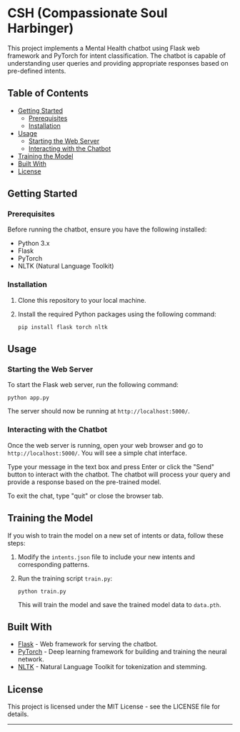 # CSH (Compassionate Soul Harbinger)

This project implements a Mental Health chatbot using Flask web framework and PyTorch for intent classification. The chatbot is capable of understanding user queries and providing appropriate responses based on pre-defined intents.

## Table of Contents

- [Getting Started](#getting-started)
  - [Prerequisites](#prerequisites)
  - [Installation](#installation)
- [Usage](#usage)
  - [Starting the Web Server](#starting-the-web-server)
  - [Interacting with the Chatbot](#interacting-with-the-chatbot)
- [Training the Model](#training-the-model)
- [Built With](#built-with)
- [License](#license)

## Getting Started

### Prerequisites

Before running the chatbot, ensure you have the following installed:

- Python 3.x
- Flask
- PyTorch
- NLTK (Natural Language Toolkit)

### Installation

1. Clone this repository to your local machine.
2. Install the required Python packages using the following command:

   ```
   pip install flask torch nltk
   ```

## Usage

### Starting the Web Server

To start the Flask web server, run the following command:

```
python app.py
```

The server should now be running at `http://localhost:5000/`.

### Interacting with the Chatbot

Once the web server is running, open your web browser and go to `http://localhost:5000/`. You will see a simple chat interface.

Type your message in the text box and press Enter or click the "Send" button to interact with the chatbot. The chatbot will process your query and provide a response based on the pre-trained model.

To exit the chat, type "quit" or close the browser tab.

## Training the Model

If you wish to train the model on a new set of intents or data, follow these steps:

1. Modify the `intents.json` file to include your new intents and corresponding patterns.
2. Run the training script `train.py`:

   ```
   python train.py
   ```

   This will train the model and save the trained model data to `data.pth`.

## Built With

- [Flask](https://flask.palletsprojects.com/) - Web framework for serving the chatbot.
- [PyTorch](https://pytorch.org/) - Deep learning framework for building and training the neural network.
- [NLTK](https://www.nltk.org/) - Natural Language Toolkit for tokenization and stemming.

## License

This project is licensed under the MIT License - see the LICENSE file for details.

---
